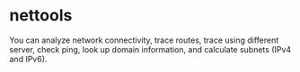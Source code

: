 # nettools
You can analyze network connectivity, trace routes, trace using different server, check ping, look up domain information, and calculate subnets (IPv4 and IPv6).
